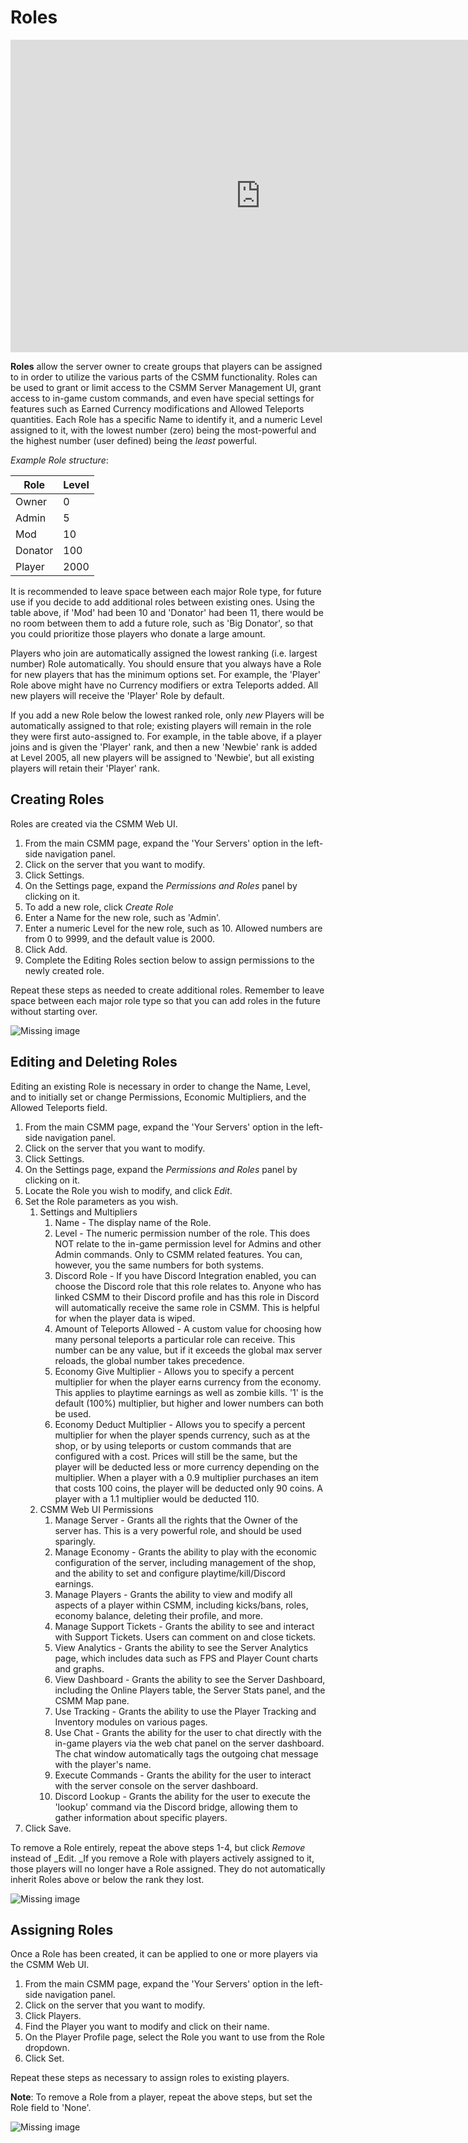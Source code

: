 # Roles

<div align=center>
<iframe width="800" height="500" src="https://www.youtube-nocookie.com/embed/56hZDOHUpK0" frameborder="0" allow="accelerometer; autoplay; encrypted-media; gyroscope; picture-in-picture" allowfullscreen></iframe>
</div>

**Roles** allow the server owner to create groups that players can be assigned to in order to utilize the various parts of the CSMM functionality. Roles can be used to grant or limit access to the CSMM Server Management UI, grant access to in-game custom commands, and even have special settings for features such as Earned Currency modifications and Allowed Teleports quantities. Each Role has a specific Name to identify it, and a numeric Level assigned to it, with the lowest number (zero) being the most-powerful and the highest number (user defined) being the _least_ powerful.

_Example Role structure_:

| Role    | Level |
| ------- | ----- |
| Owner   | 0     |
| Admin   | 5     |
| Mod     | 10    |
| Donator | 100   |
| Player  | 2000  |

It is recommended to leave space between each major Role type, for future use if you decide to add additional roles between existing ones. Using the table above, if 'Mod' had been 10 and 'Donator' had been 11, there would be no room between them to add a future role, such as 'Big Donator', so that you could prioritize those players who donate a large amount.

Players who join are automatically assigned the lowest ranking (i.e. largest number) Role automatically. You should ensure that you always have a Role for new players that has the minimum options set. For example, the 'Player' Role above might have no Currency modifiers or extra Teleports added. All new players will receive the 'Player' Role by default.

If you add a new Role below the lowest ranked role, only _new_ Players will be automatically assigned to that role; existing players will remain in the role they were first auto-assigned to. For example, in the table above, if a player joins and is given the 'Player' rank, and then a new 'Newbie' rank is added at Level 2005, all new players will be assigned to 'Newbie', but all existing players will retain their 'Player' rank.

## Creating Roles

Roles are created via the CSMM Web UI.

1.  From the main CSMM page, expand the 'Your Servers' option in the left-side navigation panel.
2.  Click on the server that you want to modify.
3.  Click Settings.
4.  On the Settings page, expand the _Permissions and Roles_ panel by clicking on it.
5.  To add a new role, click _Create Role_
6.  Enter a Name for the new role, such as 'Admin'.
7.  Enter a numeric Level for the new role, such as 10. Allowed numbers are from 0 to 9999, and the default value is 2000.
8.  Click Add.
9.  Complete the Editing Roles section below to assign permissions to the newly created role.

Repeat these steps as needed to create additional roles. Remember to leave space between each major role type so that you can add roles in the future without starting over.

![Missing image](/assets/images/CSMM/roles/1114514.png)

## Editing and Deleting Roles

Editing an existing Role is necessary in order to change the Name, Level, and to initially set or change Permissions, Economic Multipliers, and the Allowed Teleports field.

1.  From the main CSMM page, expand the 'Your Servers' option in the left-side navigation panel.
2.  Click on the server that you want to modify.
3.  Click Settings.
4.  On the Settings page, expand the _Permissions and Roles_ panel by clicking on it.
5.  Locate the Role you wish to modify, and click _Edit_.
6.  Set the Role parameters as you wish.
    1.  Settings and Multipliers
        1.  Name - The display name of the Role.
        2.  Level - The numeric permission number of the role. This does NOT relate to the in-game permission level for Admins and other Admin commands. Only to CSMM related features. You can, however, you the same numbers for both systems.
        3.  Discord Role - If you have Discord Integration enabled, you can choose the Discord role that this role relates to. Anyone who has linked CSMM to their Discord profile and has this role in Discord will automatically receive the same role in CSMM. This is helpful for when the player data is wiped.
        4.  Amount of Teleports Allowed - A custom value for choosing how many personal teleports a particular role can receive. This number can be any value, but if it exceeds the global max server reloads, the global number takes precedence.
        5.  Economy Give Multiplier - Allows you to specify a percent multiplier for when the player earns currency from the economy. This applies to playtime earnings as well as zombie kills. '1' is the default (100%) multiplier, but higher and lower numbers can both be used.
        6.  Economy Deduct Multiplier - Allows you to specify a percent multiplier for when the player spends currency, such as at the shop, or by using teleports or custom commands that are configured with a cost. Prices will still be the same, but the player will be deducted less or more currency depending on the multiplier. When a player with a 0.9 multiplier purchases an item that costs 100 coins, the player will be deducted only 90 coins. A player with a 1.1 multiplier would be deducted 110.
    2.  CSMM Web UI Permissions
        1.  Manage Server - Grants all the rights that the Owner of the server has. This is a very powerful role, and should be used sparingly.
        2.  Manage Economy - Grants the ability to play with the economic configuration of the server, including management of the shop, and the ability to set and configure playtime/kill/Discord earnings.
        3.  Manage Players - Grants the ability to view and modify all aspects of a player within CSMM, including kicks/bans, roles, economy balance, deleting their profile, and more.
        4.  Manage Support Tickets - Grants the ability to see and interact with Support Tickets. Users can comment on and close tickets.
        5.  View Analytics - Grants the ability to see the Server Analytics page, which includes data such as FPS and Player Count charts and graphs.
        6.  View Dashboard - Grants the ability to see the Server Dashboard, including the Online Players table, the Server Stats panel, and the CSMM Map pane.
        7.  Use Tracking - Grants the ability to use the Player Tracking and Inventory modules on various pages.
        8.  Use Chat - Grants the ability for the user to chat directly with the in-game players via the web chat panel on the server dashboard. The chat window automatically tags the outgoing chat message with the player's name.
        9.  Execute Commands - Grants the ability for the user to interact with the server console on the server dashboard.
        10. Discord Lookup - Grants the ability for the user to execute the 'lookup' command via the Discord bridge, allowing them to gather information about specific players.
7.  Click Save.

To remove a Role entirely, repeat the above steps 1-4, but click _Remove_ instead of \_Edit. \_If you remove a Role with players actively assigned to it, those players will no longer have a Role assigned. They do not automatically inherit Roles above or below the rank they lost.

![Missing image](/assets/images/CSMM/roles/6553602.png)

## Assigning Roles

Once a Role has been created, it can be applied to one or more players via the CSMM Web UI.

1.  From the main CSMM page, expand the 'Your Servers' option in the left-side navigation panel.
2.  Click on the server that you want to modify.
3.  Click Players.
4.  Find the Player you want to modify and click on their name.
5.  On the Player Profile page, select the Role you want to use from the Role dropdown.
6.  Click Set.

Repeat these steps as necessary to assign roles to existing players.

**Note**: To remove a Role from a player, repeat the above steps, but set the Role field to 'None'.

![Missing image](/assets/images/CSMM/roles/1114511.png)
